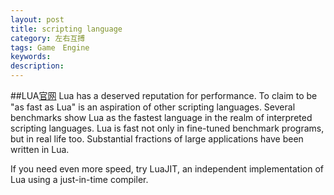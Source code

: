 ```yaml
---
layout: post
title: scripting language
category: 左右互搏
tags: Game　Engine
keywords: 
description: 
---
```


##LUA[官网](http://www.lua.org/home.html)
Lua has a deserved reputation for performance. To claim to be "as fast as Lua" is an aspiration of other scripting languages. Several benchmarks show Lua as the fastest language in the realm of interpreted scripting languages. Lua is fast not only in fine-tuned benchmark programs, but in real life too. Substantial fractions of large applications have been written in Lua.

If you need even more speed, try LuaJIT, an independent implementation of Lua using a just-in-time compiler.
